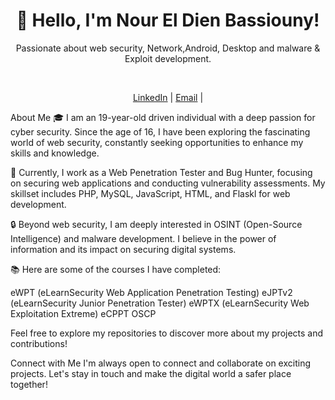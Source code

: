 <div align="center">
  <h1>👋 Hello, I'm Nour El Dien Bassiouny!</h1>
  <p>Passionate about web security, Network,Android, Desktop and malware & Exploit development.</p>

  <br>
  <p>
    <a href="https://www.linkedin.com/in/nour-el-dien-bassiouny-054674250/">LinkedIn</a> |
    <a href="nourbassuni1@gmail.com">Email</a> |
   
  </p>
</div>
About Me
🎓 I am an 19-year-old driven individual with a deep passion for cyber security. Since the age of 16, I have been exploring the fascinating world of web security, constantly seeking opportunities to enhance my skills and knowledge.

💼 Currently, I work as a Web Penetration Tester and Bug Hunter, focusing on securing web applications and conducting vulnerability assessments. My skillset includes PHP, MySQL, JavaScript, HTML, and Flaskl for web development.

🔒 Beyond web security, I am deeply interested in OSINT (Open-Source Intelligence) and malware development. I believe in the power of information and its impact on securing digital systems.

📚 Here are some of the courses I have completed:

eWPT (eLearnSecurity Web Application Penetration Testing)
eJPTv2 (eLearnSecurity Junior Penetration Tester)
eWPTX (eLearnSecurity Web Exploitation Extreme)
eCPPT 
OSCP 

Feel free to explore my repositories to discover more about my projects and contributions!

Connect with Me
I'm always open to connect and collaborate on exciting projects. Let's stay in touch and make the digital world a safer place together!



